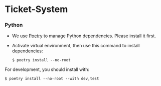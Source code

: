 # Ticket-System

### Python

- We use [Poetry](https://python-poetry.org) to manage Python dependencies. Please install it first.

- Activate virtual environment, then use this command to install dependencies:

  ```console
  $ poetry install --no-root
  ```

For development, you should install with:

  ```console
  $ poetry install --no-root --with dev,test
  ```